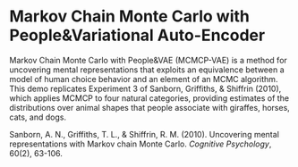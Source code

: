 # Markov Chain Monte Carlo with People&Variational Auto-Encoder

Markov Chain Monte Carlo with People&VAE (MCMCP-VAE) is a method for uncovering  mental representations that exploits an equivalence between a model of
human choice behavior and an element of an MCMC algorithm. This demo replicates Experiment 3 of Sanborn, Griffiths, & Shiffrin (2010), which applies MCMCP to four natural categories, providing estimates of the distributions over animal shapes that people associate with giraffes, horses, cats, and dogs.

Sanborn, A. N., Griffiths, T. L., & Shiffrin, R. M. (2010). Uncovering mental representations with Markov chain Monte Carlo. *Cognitive Psychology*, 60(2), 63-106.
